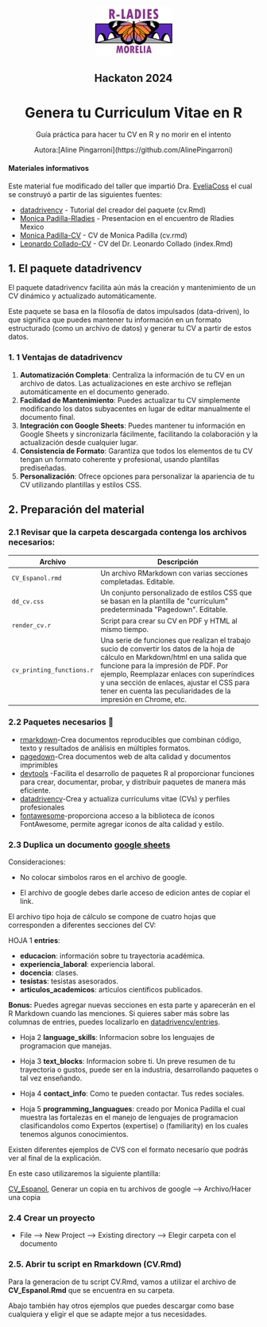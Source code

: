 
<p align="center">
    <img src="R_Ladies_Morelia.png" style="width:155px;height:100px;">
</p>

<h2 style="text-align: center;">Hackaton 2024</h2>

<h1 style="text-align: center;">Genera tu Curriculum Vitae en R</h1>


<p style="text-align: center;">
  Guía práctica para hacer tu CV en R y no morir en el intento
</p>

<p style="text-align: center;">
  Autora:[Aline Pingarroni](https://github.com/AlinePingarroni)
</p>

#### Materiales informativos
Este material fue modificado del taller que impartió Dra. [EveliaCoss](https://github.com/EveliaCoss/Make_yourCV) el cual se construyó a partir de las siguientes fuentes:

- [datadrivencv](https://github.com/nstrayer/datadrivencv) - Tutorial del creador del paquete (cv.Rmd)
- [Monica Padilla-Rladies](https://github.com/mpadilla905/curso-cv/tree/main/slides) - Presentacion en el encuentro de Rladies Mexico
- [Monica Padilla-CV](https://github.com/mpadilla905/mpadilla905.github.io) - CV de Monica Padilla (cv.rmd)
- [Leonardo Collado-CV](https://github.com/lcolladotor/cv) - CV del Dr. Leonardo Collado (index.Rmd)

## 1. El paquete datadrivencv

El paquete datadrivencv facilita aún más la creación y mantenimiento de un CV dinámico y actualizado automáticamente. 

Este paquete se basa en la filosofía de datos impulsados (data-driven), lo que significa que puedes mantener tu información en un formato estructurado (como un archivo de datos) y generar tu CV a partir de estos datos.

### 1. 1 Ventajas de datadrivencv
1. **Automatización Completa**: Centraliza la información de tu CV en un archivo de datos. Las actualizaciones en este archivo se reflejan automáticamente en el documento generado.
2. **Facilidad de Mantenimiento**: Puedes actualizar tu CV simplemente modificando los datos subyacentes en lugar de editar manualmente el documento final.
3. **Integración con Google Sheets**: Puedes mantener tu información en Google Sheets y sincronizarla fácilmente, facilitando la colaboración y la actualización desde cualquier lugar.
4. **Consistencia de Formato**: Garantiza que todos los elementos de tu CV tengan un formato coherente y profesional, usando plantillas prediseñadas.
5. **Personalización**: Ofrece opciones para personalizar la apariencia de tu CV utilizando plantillas y estilos CSS.

## 2. Preparación del material

### 2.1 Revisar que la carpeta descargada contenga los archivos necesarios:

| Archivo                     | Descripción                                                                                                                                                                                                                                                                           |
| ------------------------- | -------------------------------------------------------------------------------------------------------------------------------------------------------------------------------------------------------------------------------------------------------------------------------------- |
| `CV_Espanol.rmd`                  | Un archivo RMarkdown con varias secciones completadas. Editable.                                                                                                                                                                                              |
| `dd_cv.css`               | Un conjunto personalizado de estilos CSS que se basan en la plantilla de "currículum" predeterminada "Pagedown". Editable.                                                                                                                                                                       |
| `render_cv.r`             | Script para crear su CV en PDF y HTML al mismo tiempo.                                                                                                                                                                                            |
| `cv_printing_functions.r` | Una serie de funciones que realizan el trabajo sucio de convertir los datos de la hoja de cálculo en Markdown/html en una salida que funcione para la impresión de PDF. Por ejemplo, Reemplazar enlaces con superíndices y una sección de enlaces, ajustar el CSS para tener en cuenta las peculiaridades de la impresión en Chrome, etc.|

### 2.2 Paquetes necesarios 📕

- [rmarkdown](https://rmarkdown.rstudio.com/articles_intro.html)-Crea documentos reproducibles que combinan código, texto y resultados de análisis en múltiples formatos.
- [pagedown](https://github.com/rstudio/pagedown)-Crea documentos web de alta calidad y documentos imprimibles  
- [devtools](https://www.r-project.org/nosvn/pandoc/devtools.html) -Facilita el desarrollo de paquetes R al proporcionar funciones para crear, documentar, probar, y distribuir paquetes de manera más eficiente.
- [datadrivencv](https://nickstrayer.me/datadrivencv/)-Crea y actualiza currículums vitae (CVs) y perfiles profesionales
- [fontawesome](https://github.com/rstudio/fontawesome)-proporciona acceso a la biblioteca de íconos FontAwesome, permite agregar íconos de alta calidad y estilo.


### 2.3 Duplica un documento [google sheets](https://docs.google.com/spreadsheets/create?hl=es)

Consideraciones:

- No colocar simbolos raros en el archivo de google.

- El archivo de google debes darle acceso de edicion antes de copiar el link.

El archivo tipo hoja de cálculo se compone de cuatro hojas que corresponden a diferentes secciones del CV:

HOJA 1 **entries**:

- **educacion**: información sobre tu trayectoria académica.
- **experiencia_laboral**: experiencia laboral.
- **docencia**: clases.
- **tesistas**: tesistas asesorados.
- **articulos_academicos**: artículos científicos publicados.

**Bonus:** Puedes agregar nuevas secciones en esta parte y aparecerán en el R Markdown cuando las menciones. Si quieres saber más sobre las columnas de entries, puedes localizarlo en [datadrivencv/entries](https://docs.google.com/spreadsheets/d/14MQICF2F8-vf8CKPF1m4lyGKO6_thG-4aSwat1e2TWc/edit#gid=917338460).

- Hoja 2 **language_skills**: Informacion sobre los lenguajes de programacion que manejas.

- Hoja 3 **text_blocks**: Informacion sobre ti. Un preve resumen de tu trayectoria o gustos, puede ser en la industria, desarrollando paquetes o tal vez enseñando.

- Hoja 4 **contact_info**: Como te pueden contactar. Tus redes sociales.

- Hoja 5 **programming_languagues**: creado por Monica Padilla el cual muestra las fortalezas en el manejo de lenguajes de programacion clasificandolos como Expertos (expertise) o (familiarity) en los cuales tenemos algunos conocimientos.

 Existen diferentes ejemplos de CVS con el formato necesarío que podrás ver  al final de la explicación. 

 En este caso utilizaremos la siguiente plantilla: 

[CV_Espanol](https://docs.google.com/spreadsheets/d/1iuzJh7isW4omxbfv04zlOMwojN_VKCLN8g9wh_SJfT4/edit?usp=sharing), Generar un copia en tu archivos de google --> Archivo/Hacer una copia


### 2.4 Crear un proyecto
- File --> New Project --> Existing directory --> Elegir carpeta con el documento

### 2.5. Abrir tu script en Rmarkdown (CV.Rmd)

Para la generacion de tu script CV.Rmd, vamos a utilizar el archivo de **CV_Espanol.Rmd** que se encuentra en su carpeta. 

Abajo también hay otros ejemplos que puedes descargar como base cualquiera y eligir el que se adapte mejor a tus necesidades. 





